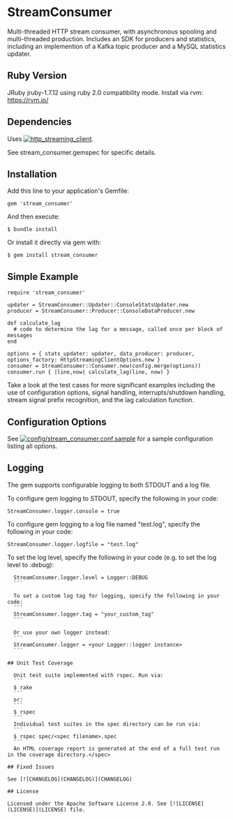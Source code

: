 # StreamConsumer

Multi-threaded HTTP stream consumer, with asynchronous spooling and multi-threaded production. Includes an SDK for producers and statistics, including an implemention of a Kafka topic producer and a MySQL statistics updater.

## Ruby Version

JRuby jruby-1.7.12 using ruby 2.0 compatibility mode. Install via rvm: https://rvm.io/

## Dependencies

Uses [![http_streaming_client](https://github.com/adobe-research/http_streaming_client)](https://github.com/adobe-research/http_streaming_client).

See stream_consumer.gemspec for specific details.

## Installation

Add this line to your application's Gemfile:
```
gem 'stream_consumer'
```

And then execute:
```
$ bundle install
```

Or install it directly via gem with:
```
$ gem install stream_consumer
```

## Simple Example

```
require 'stream_consumer'

updater = StreamConsumer::Updater::ConsoleStatsUpdater.new
producer = StreamConsumer::Producer::ConsoleDataProducer.new

def calculate_lag
  # code to determine the lag for a message, called once per block of messages
end

options = { stats_updater: updater, data_producer: producer, options_factory: HttpStreamingClientOptions.new }
consumer = StreamConsumer::Consumer.new(config.merge(options))
consumer.run { |line,now| calculate_lag(line, now) }
```

Take a look at the test cases for more significant examples including the use of configuration options, signal handling, interrupts/shutdown handling, stream signal prefix recognition, and the lag calculation function.

## Configuration Options

See [![config/stream_consumer.conf.sample](config/stream_consumer.conf.sample)](config/stream_consumer.conf.sample) for a sample configuration listing all options.

## Logging

The gem supports configurable logging to both STDOUT and a log file.

To configure gem logging to STDOUT, specify the following in your code:
```
StreamConsumer.logger.console = true
```

To configure gem logging to a log file named "test.log", specify the following in your code:
```
StreamConsumer.logger.logfile = "test.log"
```

To set the log level, specify the following in your code (e.g. to set the log level to :debug):
  ```
    StreamConsumer.logger.level = Logger::DEBUG
    ```

    To set a custom log tag for logging, specify the following in your code:
    ```
    StreamConsumer.logger.tag = "your_custom_tag"
    ```

    Or use your own logger instead:
    ```
    StreamConsumer.logger = <your Logger::logger instance>
    ```

## Unit Test Coverage

    Unit test suite implemented with rspec. Run via:
    ```
    $ rake
    ```
    or:
    ```
    $ rspec
    ```
    Individual test suites in the spec directory can be run via:
    ```
    $ rspec spec/<spec filename>.spec
    ```
    An HTML coverage report is generated at the end of a full test run in the coverage directory.</spec>

## Fixed Issues

See [![CHANGELOG](CHANGELOG)](CHANGELOG)

## License

Licensed under the Apache Software License 2.0. See [![LICENSE](LICENSE)](LICENSE) file.
